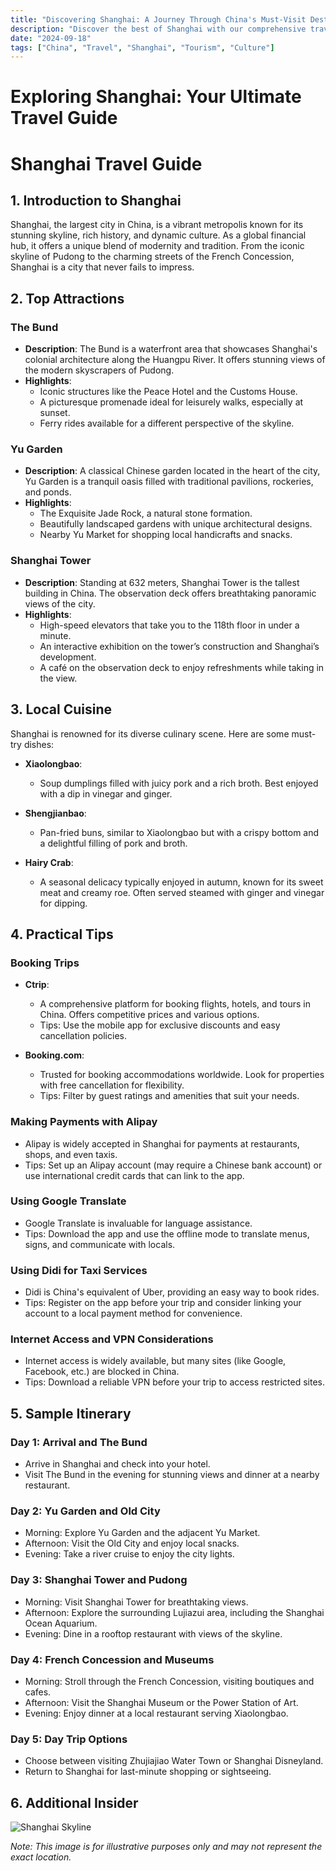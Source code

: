 ```yaml
---
title: "Discovering Shanghai: A Journey Through China's Must-Visit Destination"
description: "Discover the best of Shanghai with our comprehensive travel guide. Explore top attractions, savor local cuisine, and get insider tips for an unforgettable Chinese adventure."
date: "2024-09-18"
tags: ["China", "Travel", "Shanghai", "Tourism", "Culture"]
---
```


# Exploring Shanghai: Your Ultimate Travel Guide

# Shanghai Travel Guide

## 1. Introduction to Shanghai
Shanghai, the largest city in China, is a vibrant metropolis known for its stunning skyline, rich history, and dynamic culture. As a global financial hub, it offers a unique blend of modernity and tradition. From the iconic skyline of Pudong to the charming streets of the French Concession, Shanghai is a city that never fails to impress.

## 2. Top Attractions

### The Bund
- **Description**: The Bund is a waterfront area that showcases Shanghai's colonial architecture along the Huangpu River. It offers stunning views of the modern skyscrapers of Pudong.
- **Highlights**:
  - Iconic structures like the Peace Hotel and the Customs House.
  - A picturesque promenade ideal for leisurely walks, especially at sunset.
  - Ferry rides available for a different perspective of the skyline.

### Yu Garden
- **Description**: A classical Chinese garden located in the heart of the city, Yu Garden is a tranquil oasis filled with traditional pavilions, rockeries, and ponds.
- **Highlights**:
  - The Exquisite Jade Rock, a natural stone formation.
  - Beautifully landscaped gardens with unique architectural designs.
  - Nearby Yu Market for shopping local handicrafts and snacks.

### Shanghai Tower
- **Description**: Standing at 632 meters, Shanghai Tower is the tallest building in China. The observation deck offers breathtaking panoramic views of the city.
- **Highlights**:
  - High-speed elevators that take you to the 118th floor in under a minute.
  - An interactive exhibition on the tower’s construction and Shanghai’s development.
  - A café on the observation deck to enjoy refreshments while taking in the view.

## 3. Local Cuisine
Shanghai is renowned for its diverse culinary scene. Here are some must-try dishes:

- **Xiaolongbao**: 
  - Soup dumplings filled with juicy pork and a rich broth. Best enjoyed with a dip in vinegar and ginger.

- **Shengjianbao**:
  - Pan-fried buns, similar to Xiaolongbao but with a crispy bottom and a delightful filling of pork and broth.

- **Hairy Crab**:
  - A seasonal delicacy typically enjoyed in autumn, known for its sweet meat and creamy roe. Often served steamed with ginger and vinegar for dipping.

## 4. Practical Tips

### Booking Trips
- **Ctrip**: 
  - A comprehensive platform for booking flights, hotels, and tours in China. Offers competitive prices and various options.
  - Tips: Use the mobile app for exclusive discounts and easy cancellation policies.

- **Booking.com**: 
  - Trusted for booking accommodations worldwide. Look for properties with free cancellation for flexibility.
  - Tips: Filter by guest ratings and amenities that suit your needs.

### Making Payments with Alipay
- Alipay is widely accepted in Shanghai for payments at restaurants, shops, and even taxis.
- Tips: Set up an Alipay account (may require a Chinese bank account) or use international credit cards that can link to the app.

### Using Google Translate
- Google Translate is invaluable for language assistance.
- Tips: Download the app and use the offline mode to translate menus, signs, and communicate with locals.

### Using Didi for Taxi Services
- Didi is China's equivalent of Uber, providing an easy way to book rides.
- Tips: Register on the app before your trip and consider linking your account to a local payment method for convenience.

### Internet Access and VPN Considerations
- Internet access is widely available, but many sites (like Google, Facebook, etc.) are blocked in China.
- Tips: Download a reliable VPN before your trip to access restricted sites.

## 5. Sample Itinerary

### Day 1: Arrival and The Bund
- Arrive in Shanghai and check into your hotel.
- Visit The Bund in the evening for stunning views and dinner at a nearby restaurant.

### Day 2: Yu Garden and Old City
- Morning: Explore Yu Garden and the adjacent Yu Market.
- Afternoon: Visit the Old City and enjoy local snacks.
- Evening: Take a river cruise to enjoy the city lights.

### Day 3: Shanghai Tower and Pudong
- Morning: Visit Shanghai Tower for breathtaking views.
- Afternoon: Explore the surrounding Lujiazui area, including the Shanghai Ocean Aquarium.
- Evening: Dine in a rooftop restaurant with views of the skyline.

### Day 4: French Concession and Museums
- Morning: Stroll through the French Concession, visiting boutiques and cafes.
- Afternoon: Visit the Shanghai Museum or the Power Station of Art.
- Evening: Enjoy dinner at a local restaurant serving Xiaolongbao.

### Day 5: Day Trip Options
- Choose between visiting Zhujiajiao Water Town or Shanghai Disneyland.
- Return to Shanghai for last-minute shopping or sightseeing.

## 6. Additional Insider

<img src="https://source.unsplash.com/1600x900/?Shanghai,cityscape" alt="Shanghai Skyline" loading="lazy">

*Note: This image is for illustrative purposes only and may not represent the exact location.*


